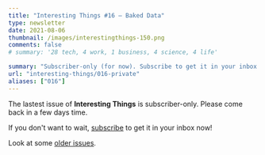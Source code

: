 ```yaml
---
title: "Interesting Things #16 — Baked Data"
type: newsletter
date: 2021-08-06
thumbnail: /images/interestingthings-150.png
comments: false
# summary: '28 tech, 4 work, 1 business, 4 science, 4 life'

summary: "Subscriber-only (for now). Subscribe to get it in your inbox now!"
url: "interesting-things/016-private"
aliases: ["016"]
---
```


The lastest issue of **Interesting Things** is subscriber-only. Please come back in a few days time.

If you don't want to wait, [subscribe](/newsletter) to get it in your inbox now!

Look at some [older issues](/interesting-things).
